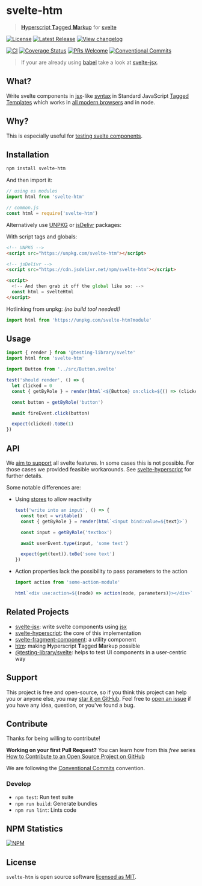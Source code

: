 # svelte-htm

> [**H**yperscript **T**agged **M**arkup](https://www.npmjs.com/package/htm) for [svelte](https://svelte.dev/)

[![License](https://badgen.net/npm/license/svelte-htm)](https://github.com/sastan/svelte-htm/blob/main/LICENSE)
[![Latest Release](https://badgen.net/npm/v/svelte-htm)](https://www.npmjs.com/package/svelte-htm)
[![View changelog](https://badgen.net/badge/%E2%80%8B/Explore%20Changelog/green?icon=awesome)](https://changelogs.xyz/svelte-htm)

[![CI](https://github.com/sastan/svelte-htm/workflows/CI/badge.svg)](https://github.com/sastan/svelte-htm/actions?query=branch%3Amain+workflow%3ACI)
[![Coverage Status](https://badgen.net/coveralls/c/github/sastan/svelte-htm/main)](https://coveralls.io/github/sastan/svelte-htm?branch=main)
[![PRs Welcome](https://badgen.net/badge/PRs/welcome/purple)](http://makeapullrequest.com)
[![Conventional Commits](https://badgen.net/badge/Conventional%20Commits/1.0.0/cyan)](https://conventionalcommits.org)

> If your are already using [babel](https://babeljs.io/) take a look at [svelte-jsx].

## What?

Write svelte components in [jsx]-like [syntax](https://www.npmjs.com/package/htm#syntax-like-jsx-but-also-lit) in Standard JavaScript [Tagged Templates] which works in [all modern browsers] and in node.

## Why?

This is especially useful for [testing svelte components](https://github.com/svelte-society/recipes-mvp/blob/master/testing.md).

## Installation

```sh
npm install svelte-htm
```

And then import it:

```js
// using es modules
import html from 'svelte-htm'

// common.js
const html = require('svelte-htm')
```

Alternatively use [UNPKG](https://unpkg.com/svelte-htm/) or [jsDelivr](https://cdn.jsdelivr.net/npm/svelte-htm/) packages:

With script tags and globals:

```html
<!-- UNPKG -->
<script src="https://unpkg.com/svelte-htm"></script>

<!-- jsDelivr -->
<script src="https://cdn.jsdelivr.net/npm/svelte-htm"></script>

<script>
  <!-- And then grab it off the global like so: -->
  const html = svelteHtml
</script>
```

Hotlinking from unpkg: _(no build tool needed!)_

```js
import html from 'https://unpkg.com/svelte-htm?module'
```

## Usage

```js
import { render } from '@testing-library/svelte'
import html from 'svelte-htm'

import Button from '../src/Button.svelte'

test('should render', () => {
  let clicked = 0
  const { getByRole } = render(html`<${Button} on:click=${() => (clicked += 1)}>Click Me!<//>`)

  const button = getByRole('button')

  await fireEvent.click(button)

  expect(clicked).toBe(1)
})
```

## API

We [aim to support](https://github.com/sastan/svelte-hyperscript#feature-set) all svelte features. In some cases this is not possible. For those cases we provided feasible workarounds. See [svelte-hyperscript] for further details.

Some notable differences are:

- Using [stores](https://svelte.dev/docs#svelte_store) to allow reactivity

  ```js
  test('write into an input', () => {
    const text = writable()
    const { getByRole } = render(html`<input bind:value=${text}>`)

    const input = getByRole('textbox')

    await userEvent.type(input, 'some text')

    expect(get(text)).toBe('some text')
  })
  ```

- Action properties lack the possibility to pass parameters to the action

  ```js
  import action from 'some-action-module'

  html`<div use:action=${(node) => action(node, parameters)}></div>`
  ```

## Related Projects

- [svelte-jsx]: write svelte components using [jsx]
- [svelte-hyperscript]: the core of this implementation
- [svelte-fragment-component]: a utility component
- [htm](https://www.npmjs.com/package/htm): making **H**yperscript **T**agged **M**arkup possible
- [@testing-library/svelte](https://testing-library.com/docs/svelte-testing-library/intro): helps to test UI components in a user-centric way

## Support

This project is free and open-source, so if you think this project can help you or anyone else, you may [star it on GitHub](https://github.com/sastan/svelte-htm). Feel free to [open an issue](https://github.com/sastan/svelte-htm/issues) if you have any idea, question, or you've found a bug.

## Contribute

Thanks for being willing to contribute!

**Working on your first Pull Request?** You can learn how from this _free_ series [How to Contribute to an Open Source Project on GitHub](https://egghead.io/series/how-to-contribute-to-an-open-source-project-on-github)

We are following the [Conventional Commits](https://www.conventionalcommits.org) convention.

### Develop

- `npm test`: Run test suite
- `npm run build`: Generate bundles
- `npm run lint`: Lints code

## NPM Statistics

[![NPM](https://nodei.co/npm/svelte-htm.png)](https://nodei.co/npm/svelte-htm/)

## License

`svelte-htm` is open source software [licensed as MIT](https://github.com/sastan/svelte-htm/blob/main/LICENSE).

[tagged templates]: https://developer.mozilla.org/en-US/docs/Web/JavaScript/Reference/Template_literals#Tagged_templates
[all modern browsers]: https://developer.mozilla.org/en-US/docs/Web/JavaScript/Reference/Template_literals#Browser_compatibility
[jsx]: https://reactjs.org/docs/introducing-jsx.html
[svelte-jsx]: https://www.npmjs.com/package/svelte-jsx
[svelte-hyperscript]: https://www.npmjs.com/package/svelte-hyperscript
[svelte-fragment-component]: https://www.npmjs.com/package/svelte-fragment-component
